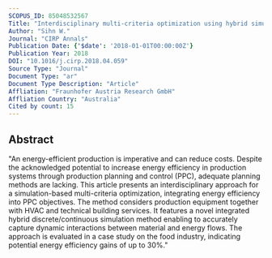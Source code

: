 ```yaml
---
SCOPUS_ID: 85048532567
Title: "Interdisciplinary multi-criteria optimization using hybrid simulation to pursue energy efficiency through production planning"
Author: "Sihn W."
Journal: "CIRP Annals"
Publication Date: {'$date': '2018-01-01T00:00:00Z'}
Publication Year: 2018
DOI: "10.1016/j.cirp.2018.04.059"
Source Type: "Journal"
Document Type: "ar"
Document Type Description: "Article"
Affliation: "Fraunhofer Austria Research GmbH"
Affliation Country: "Australia"
Cited by count: 15
---
```


## Abstract
"An energy-efficient production is imperative and can reduce costs. Despite the acknowledged potential to increase energy efficiency in production systems through production planning and control (PPC), adequate planning methods are lacking. This article presents an interdisciplinary approach for a simulation-based multi-criteria optimization, integrating energy efficiency into PPC objectives. The method considers production equipment together with HVAC and technical building services. It features a novel integrated hybrid discrete/continuous simulation method enabling to accurately capture dynamic interactions between material and energy flows. The approach is evaluated in a case study on the food industry, indicating potential energy efficiency gains of up to 30%."
